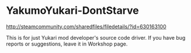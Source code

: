 # YakumoYukari-DontStarve
http://steamcommunity.com/sharedfiles/filedetails/?id=630163100

This is for just Yukari mod developer's source code driver.
If you have bug reports or suggestions, leave it in Workshop page.
